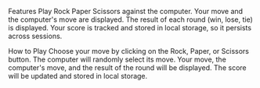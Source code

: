 Features
Play Rock Paper Scissors against the computer.
Your move and the computer's move are displayed.
The result of each round (win, lose, tie) is displayed.
Your score is tracked and stored in local storage, so it persists across sessions.

How to Play
Choose your move by clicking on the Rock, Paper, or Scissors button.
The computer will randomly select its move.
Your move, the computer's move, and the result of the round will be displayed.
The score will be updated and stored in local storage.

